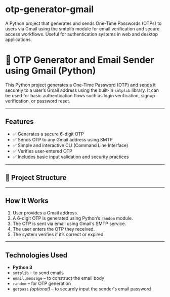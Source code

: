 # otp-generator-gmail
A Python project that generates and sends One-Time Passwords (OTPs) to users via Gmail using the smtplib module for email verification and secure access workflows. Useful for authentication systems in web and desktop applications.
# 🔐 OTP Generator and Email Sender using Gmail (Python)

This Python project generates a One-Time Password (OTP) and sends it securely to a user’s Gmail address using the built-in `smtplib` library. It can be used for basic authentication flows such as login verification, signup verification, or password reset.

---

##  Features

- ✅ Generates a secure 6-digit OTP
- ✅ Sends OTP to any Gmail address using SMTP
- ✅ Simple and interactive CLI (Command Line Interface)
- ✅ Verifies user-entered OTP
- ✅ Includes basic input validation and security practices

---

## 📂 Project Structure

---

## How It Works

1. User provides a Gmail address.
2. A 6-digit OTP is generated using Python’s `random` module.
3. The OTP is sent via email using Gmail’s SMTP service.
4. The user enters the OTP they received.
5. The system verifies if it’s correct or expired.

---

##  Technologies Used

- **Python 3**
- `smtplib` – to send emails
- `email.message` – to construct the email body
- `random` – for OTP generation
- `getpass` *(optional)* – to securely input the sender's email password

  
